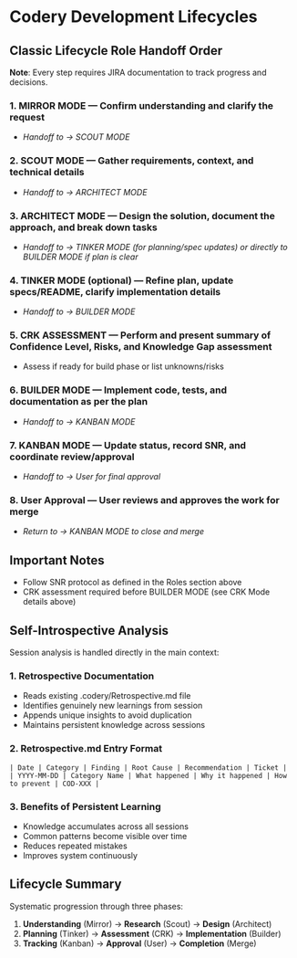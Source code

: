 # Codery Development Lifecycles

## Classic Lifecycle Role Handoff Order

**Note**: Every step requires JIRA documentation to track progress and decisions.

### 1. **MIRROR MODE** — Confirm understanding and clarify the request

- *Handoff to → SCOUT MODE*

### 2. **SCOUT MODE** — Gather requirements, context, and technical details

- *Handoff to → ARCHITECT MODE*

### 3. **ARCHITECT MODE** — Design the solution, document the approach, and break down tasks

- *Handoff to → TINKER MODE (for planning/spec updates) or directly to BUILDER MODE if plan is clear*

### 4. **TINKER MODE** (optional) — Refine plan, update specs/README, clarify implementation details

- *Handoff to → BUILDER MODE*

### 5. **CRK ASSESSMENT** — Perform and present summary of Confidence Level, Risks, and Knowledge Gap assessment

- Assess if ready for build phase or list unknowns/risks

### 6. **BUILDER MODE** — Implement code, tests, and documentation as per the plan

- *Handoff to → KANBAN MODE*

### 7. **KANBAN MODE** — Update status, record SNR, and coordinate review/approval

- *Handoff to → User for final approval*

### 8. **User Approval** — User reviews and approves the work for merge

- *Return to → KANBAN MODE to close and merge*

## Important Notes

- Follow SNR protocol as defined in the Roles section above
- CRK assessment required before BUILDER MODE (see CRK Mode details above)

## Self-Introspective Analysis

Session analysis is handled directly in the main context:

### 1. Retrospective Documentation
- Reads existing .codery/Retrospective.md file
- Identifies genuinely new learnings from session
- Appends unique insights to avoid duplication
- Maintains persistent knowledge across sessions

### 2. Retrospective.md Entry Format

```
| Date | Category | Finding | Root Cause | Recommendation | Ticket |
| YYYY-MM-DD | Category Name | What happened | Why it happened | How to prevent | COD-XXX |
```

### 3. Benefits of Persistent Learning
- Knowledge accumulates across all sessions
- Common patterns become visible over time
- Reduces repeated mistakes
- Improves system continuously

## Lifecycle Summary

Systematic progression through three phases:

1. **Understanding** (Mirror) → **Research** (Scout) → **Design** (Architect)
2. **Planning** (Tinker) → **Assessment** (CRK) → **Implementation** (Builder)
3. **Tracking** (Kanban) → **Approval** (User) → **Completion** (Merge)
